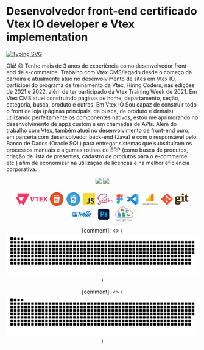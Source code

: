 <h1> Desenvolvedor front-end certificado Vtex IO developer e Vtex implementation </h1>

[![Typing SVG](https://readme-typing-svg.herokuapp.com?font=montserrat&duration=3000&color=77ACF1&vCenter=true&height=40&lines=Vtex+IO;Vtex+CMS;HTML5;CSS3;SASS;JavaScript+(ES6);GIT)](https://git.io/typing-svg)

<p> Olá! 😊 Tenho mais de 3 anos de experiência como desenvolvedor front-end de e-commerce. Trabalho com Vtex CMS/legado desde o começo da carreira e atualmente atuo no desenvolvimento de sites em Vtex IO, participei do programa de treinamento da Vtex, Hiring Coders, nas edições de 2021 e 2022, além de ter participado da Vtex Training Week de 2021. Em Vtex CMS atuei construindo páginas de home, departamento, seção, categoria, busca, produto e outras. Em Vtex IO Sou capaz de construir todo o front de loja (páginas principais, de busca, de produto e demais) utilizando perfeitamente os componentes nativos, estou me aprimorando no desenvolvimento de apps custom e em chamadas de APIs. Além do trabalho com Vtex, também atuei no desenvolvimento de front-end puro, em parceria com desenvolvedor back-end (Java) e com o responsável pelo Banco de Dados (Oracle SQL) para entregar sistemas que substituíram os processos manuais e algumas rotinas de ERP (como busca de produtos, criação de lista de presentes, cadastro de produtos para o e-commerce etc.) afim de economizar na utilização de licenças e na melhor eficiência corporativa.
</p>

<div align="center">
  <img height="180em" src="https://github-readme-stats.vercel.app/api?username=felipealmeidacorrea&include_all_commits=true&count_private=true&show_icons=true&locale=pt-br&bg_color=DED,141E30,243B55&title_color=77ACF1&text_color=C0FEFC&icon_color=3EDBF0&hide_border=true"/>
  <img height="180em" src="https://github-readme-stats.vercel.app/api/top-langs/?username=felipealmeidacorrea&layout=compact&langs_count=7&locale=pt-br&bg_color=DED,141E30,243B55&title_color=77ACF1&text_color=C0FEFC&icon_color=3EDBF0&hide_border=true"/>
</div><br>
<div align="center" tyle="display: inline_block">
  <img align="center" alt="logo de Vtex" height="30" width="auto" src="/img/vtex-fac.png">
  <img align="center" alt="logo de HTML" height="40" width="auto" src="/img/html-fac.png">
  <img align="center" alt="logo de CSS" height="40" width="auto" src="/img/css-fac.png">
  <img align="center" alt="logo de JavaScript" height="35" width="auto" src="/img/js-fac.png">
  <img align="center" alt="logo de Sass" height="30" width="auto" src="/img/sass-fac.png">
  <img align="center" alt="logo de Figma" height="30" width="auto" src="/img/figma-fac.png">
  <img align="center" alt="logo de VS Code" height="30" width="auto" src="/img/vs-code-fac.png">
  <img align="center" alt="logo de Analytics" height="40" width="auto" src="/img/analytics-fac.png">
  <img align="center" alt="logo de Git" height="30" width="auto" src="/img/git-fac.png">
  <img align="center" alt="logo de Trello" height="30" width="auto" src="/img/trello-fac.png">
  <img align="center" alt="logo de Photoshop" height="30" width="auto" src="/img/photoshop-fac.png">
  <img align="center" alt="logo de Google Apps" height="40" width="auto" src="/img/google-apps-fac.png">
</div>
<div align="center">
  
  [comment]: <> (![GitHub Snake Light](https://github.com/felipealmeidacorrea/felipealmeidacorrea/blob/output/github-contribution-grid-snake.svg#gh-light-mode-only))
  
  [comment]: <> (![GitHub Snake dark](https://github.com/felipealmeidacorrea/felipealmeidacorrea/blob/output/github-contribution-grid-snake-dark.svg#gh-dark-mode-only))
  
</div>
